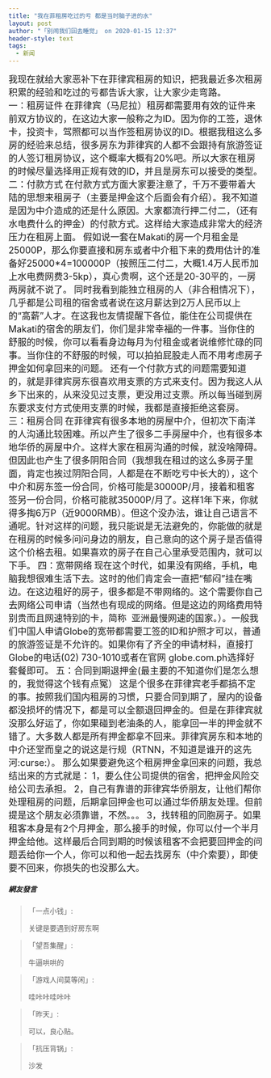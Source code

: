 ```yaml
---
title: "我在菲租房吃过的亏 都是当时脑子进的水"
layout: post
author: "「别闹我们回去睡觉」 on 2020-01-15 12:37"
header-style: text
tags:
  - 新闻
---
```


<span style="font-size: 18px;">我现在就给大家恶补下在菲律宾租房的知识，把我最近多次租房积累的经验和吃过的亏都告诉大家，让大家少走弯路。</span>
<br>
<span style="font-size: 18px;">一：租房证件</span>
<span style="font-size: 18px;">在菲律宾（马尼拉）租房都需要用有效的证件来前双方协议的，在这边大家一般称之为ID。因为你的工签，退休卡，投资卡，驾照都可以当作签租房协议的ID。根据我租这么多房的经验来总结，很多房东为菲律宾的人都不会跟持有旅游签证的人签订租房协议，这个概率大概有20%吧。所以大家在租房的时候尽量选择用正规有效的ID，并且是房东可以接受的类型。</span>
<br>
<span style="font-size: 18px;">二：付款方式</span>
<span style="font-size: 18px;">在付款方式方面大家要注意了，千万不要带着大陆的思想来租房子（主要是押金这个后面会有介绍）。我不知道是因为中介造成的还是什么原因。大家都流行押二付二，（还有水电费什么的押金）的付款方式。这样给大家造成非常大的经济压力在租房上面。</span>
<span style="font-size: 18px;">假如说一套在Makati的房一个月租金是25000P，那么你要直接和房东或者中介租下来的费用估计的准备好25000*4=100000P（按照压二付二，大概1.4万人民币加上水电费网费3-5kp），真心贵啊，这个还是20-30平的，一房两房就不说了。</span>
<span style="font-size: 18px;">同时我看到能独立租房的人（非合租情况下），几乎都是公司租的宿舍或者说在这月薪达到2万人民币以上的“高薪”人才。在这我也友情提醒下各位，能住在公司提供在Makati的宿舍的朋友们，你们是非常幸福的一件事。当你住的舒服的时候，你可以看看身边每月为付租金或者说维修忙碌的同事。当你住的不舒服的时候，可以拍拍屁股走人而不用考虑房子押金如何拿回来的问题。</span>
<span style="font-size: 18px;">还有一个付款方式的问题需要知道的，就是菲律宾房东很喜欢用支票的方式来支付。因为我这人从乡下出来的，从来没见过支票，更没用过支票。所以每当碰到房东要求支付方式使用支票的时候，我都是直接拒绝这套房。</span>
<span style="font-size: 18px;">三：租房合同</span>
<span style="font-size: 18px;">在菲律宾有很多本地的房屋中介，但初次下南洋的人沟通比较困难。所以产生了很多二手房屋中介，也有很多本地华侨的房屋中介。这样大家在租房沟通的时候，就没啥障碍。但因此也产生了很多阴阳合同（我想我在租过的这么多房子里面，肯定也挨过阴阳合同，人都是在不断吃亏中长大的），这个中介和房东签一份合同，价格可能是30000P/月，接着和租客签另一份合同，价格可能就35000P/月了。这样1年下来，你就得多掏6万P（近9000RMB）。但这个没办法，谁让自己语言不通呢。针对这样的问题，我只能说是无法避免的，你能做的就是在租房的时候多问问身边的朋友，自己意向的这个房子是否值得这个价格去租。如果喜欢的房子在自己心里承受范围内，就可以下手。</span>
<span style="font-size: 18px;">四：宽带网络</span>
<span style="font-size: 18px;">现在这个时代，如果没有网络，手机，电脑我想很难生活下去。这时的他们肯定会一直把“郁闷”挂在嘴边。在这边租好的房子，很多都是不带网络的。这个需要你自己去网络公司申请（当然也有现成的网络。但是这边的网络费用特别贵而且网速特别的卡，简称&nbsp; 亚洲最慢网速的国家。）。一般我们中国人申请Globe的宽带都需要工签的ID和护照才可以，普通的旅游签证是不允许的。如果你有了齐全的申请材料，直接打Globe的电话(02) 730-1010或者在官网 globe.com.ph选择好套餐即可。</span>
<span style="font-size: 18px;">五：合同到期退押金(最主要的不知道你们是怎么想的，我觉得这个钱有点冤）</span>
<span style="font-size: 18px;">这是个很多在菲律宾老手都搞不定的事。按照我们国内租房的习惯，只要合同到期了，屋内的设备都没损坏的情况下，都是可以全额退回押金的。但是在菲律宾就没那么好运了，你如果碰到老油条的人，能拿回一半的押金就不错了。大多数人都是所有押金都拿不回来。菲律宾房东和本地的中介还堂而皇之的说这是行规（RTNN，不知道是谁开的这先河:curse:）。</span>
<span style="font-size: 18px;">那么如果要避免这个租房押金拿回来的问题，我总结出来的方式就是：</span>
<span style="font-size: 18px;">1，要么住公司提供的宿舍，把押金风险交给公司去承担。</span>
<span style="font-size: 18px;">2，自己有靠谱的菲律宾华侨朋友，让他们帮你处理租房的问题，后期拿回押金也可以通过华侨朋友处理。但前提是这个朋友必须靠谱，不然。。。</span>
<span style="font-size: 18px;">3，找转租的同胞房子。如果租客本身是有2个月押金，那么接手的时候，你可以付一个半月押金给他。这样最后合同到期的时候该租客不会把要回押金的问题丢给你一个人，你可以和他一起去找房东（中介索要），即使要不回来，你损失的也没那么大。</span>
<input type="hidden" value="菲乐园提供"><br>

##### 網友發言 
> 「一点小钱」:
> <p>关键是要遇到好房东啊</p>

> 「望吾集醒」:
> <p>牛逼哄哄的</p>

> 「游戏人间莫等闲」:
> <p>哇咔咔哇咔咔</p>

> 「昨天」:
> <p>可以，良心贴。</p>

> 「抗压背锅」:
> <p>沙发</p>


